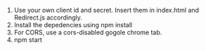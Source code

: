 1. Use your own client id and secret. Insert them in index.html and Redirect.js accordingly.
2. Install the depedencies using npm install
3. For CORS, use a cors-disabled gogole chrome tab.
4. npm start

